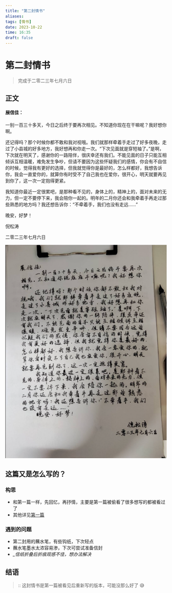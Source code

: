 ```yaml
---
title: "第二封情书"
aliases:
tags: [情书]
date: 2023-10-22
time: 16:35
draft: false
---
```


# 第二封情书

> 完成于二零二三年七月六日

## 正文

#### 展信佳：

 一别一百三十多天，今日之后终于要再次相见。不知道你现在在干嘛呢？我好想你啊。

 还记得吗？那个时候你都不敢和我对视哦。我们就那样牵着手走过了好多夜晚，走过了小县城的好多地方，我好想再和你走一次。“下次见面就是穿短袖了。”是啊，下次就在明天了，感谢你的一路陪伴，很庆幸还有我们。不能见面的日子只能互相倾诉互相温暖，难免发生争吵，但请不要因为这些怀疑我们的感情，你会有不自信的时候，觉得我有更好的选择，但我就觉得你是最好的，怎么样都好，我想告诉你，我会一直爱你的，就算你有时受不了自己我也在爱你，很开心，明天就要再见到你了，这一次一定抱得更紧。

 我知道你最近一定很累吧，是那种看不见的，身体上的，精神上的，面对未来的无力，但一定不要停下来，我会陪你一起的。明年的二月你还会和我牵着手再走过那些熟悉的地方吗？我还想告诉你：“不牵着手，我们也没有走远……”

 晚安，好梦！

 倪松涛

 二零二三年七月六日

![Alt text](./imgs/image-3.png)

## 这篇又是怎么写的？

### 构思

- 和第一篇一样，先回忆，再抒情，主要是第一篇被偷看了很多想写的都被看过了
- 其他详见[第一篇]("https://tryanel.github.io/%E7%AC%AC%E4%B8%80%E5%B0%81%E6%83%85%E4%B9%A6/")

### 遇到的问题

- 第二封用的蘸水笔，有些钩纸，下次轻点
- 蘸水笔墨水太浓容易渗，下次可尝试准备信封
- _\_信纸折叠后折痕观感不佳，想办法解决_

## 结语

> :: 这封情书是第一篇被看见后重新写的版本，可能没那么好了 😅

